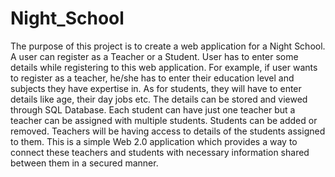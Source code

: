 # Night_School

The purpose of this project is to create a web application for a Night School. A user can register as a Teacher or a Student. User has to enter some details while registering to this web application. For example, if user wants to register as a teacher, he/she has to enter their education level and subjects they have expertise in. As for students, they will have to enter details like age, their day jobs etc. The details can be stored and viewed through SQL Database. Each student can have just one teacher but a teacher can be assigned with multiple students. Students can be added or removed. Teachers will be having access to details of the students assigned to them. This is a simple Web 2.0 application which provides a way to connect these teachers and students with necessary information shared between them in a secured manner.
